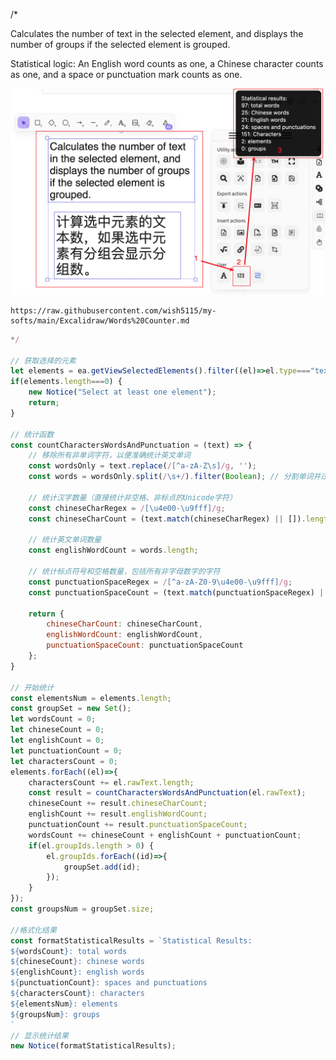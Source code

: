/*

Calculates the number of text in the selected element, and displays the number of groups if the selected element is grouped.

Statistical logic: An English word counts as one, a Chinese character counts as one, and a space or punctuation mark counts as one.

![](https://raw.githubusercontent.com/wish5115/my-softs/main/Excalidraw/Words%20Counter.png)

```excalidraw-script-install
https://raw.githubusercontent.com/wish5115/my-softs/main/Excalidraw/Words%20Counter.md
```

```js
*/

// 获取选择的元素
let elements = ea.getViewSelectedElements().filter((el)=>el.type==="text");
if(elements.length===0) {
	new Notice("Select at least one element");
	return;
}

// 统计函数
const countCharactersWordsAndPunctuation = (text) => {
    // 移除所有非单词字符，以便准确统计英文单词
    const wordsOnly = text.replace(/[^a-zA-Z\s]/g, '');
    const words = wordsOnly.split(/\s+/).filter(Boolean); // 分割单词并过滤掉空字符串

    // 统计汉字数量（直接统计非空格、非标点的Unicode字符）
    const chineseCharRegex = /[\u4e00-\u9fff]/g;
    const chineseCharCount = (text.match(chineseCharRegex) || []).length;

    // 统计英文单词数量
    const englishWordCount = words.length;

    // 统计标点符号和空格数量，包括所有非字母数字的字符
    const punctuationSpaceRegex = /[^a-zA-Z0-9\u4e00-\u9fff]/g;
    const punctuationSpaceCount = (text.match(punctuationSpaceRegex) || []).length;

    return {
        chineseCharCount: chineseCharCount,
        englishWordCount: englishWordCount,
        punctuationSpaceCount: punctuationSpaceCount
    };
}

// 开始统计
const elementsNum = elements.length;
const groupSet = new Set();
let wordsCount = 0;
let chineseCount = 0;
let englishCount = 0;
let punctuationCount = 0;
let charactersCount = 0;
elements.forEach((el)=>{
    charactersCount += el.rawText.length;
    const result = countCharactersWordsAndPunctuation(el.rawText);
    chineseCount += result.chineseCharCount;
    englishCount += result.englishWordCount;
    punctuationCount += result.punctuationSpaceCount;
    wordsCount += chineseCount + englishCount + punctuationCount;
    if(el.groupIds.length > 0) {
        el.groupIds.forEach((id)=>{
            groupSet.add(id);
        });
    }
});
const groupsNum = groupSet.size;

//格式化结果
const formatStatisticalResults = `Statistical Results:
${wordsCount}: total words
${chineseCount}: chinese words
${englishCount}: english words
${punctuationCount}: spaces and punctuations
${charactersCount}: characters
${elementsNum}: elements
${groupsNum}: groups
`
// 显示统计结果
new Notice(formatStatisticalResults);

